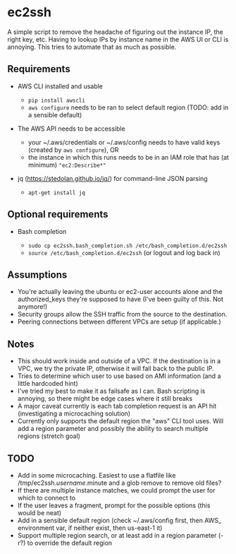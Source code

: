 # ec2ssh

A simple script to remove the headache of figuring out the instance IP, the right key, etc. Having to lookup IPs by instance name in the AWS UI or CLI is annoying. This tries to automate that as much as possible.

## Requirements

* AWS CLI installed and usable

    * `pip install awscli`
    * `aws configure` needs to be ran to select default region (TODO: add in a sensible default)

* The AWS API needs to be accessible

    * your ~/.aws/credentials or ~/.aws/config needs to have valid keys (created by `aws configure`), OR
    * the instance in which this runs needs to be in an IAM role that has (at minimum) `"ec2:Describe*"`

* jq (https://stedolan.github.io/jq/) for command-line JSON parsing

    * `apt-get install jq`

## Optional requirements

* Bash completion

     * `sudo cp ec2ssh.bash_completion.sh /etc/bash_completion.d/ec2ssh`
     * `source /etc/bash_completion.d/ec2ssh` (or logout and log back in)

## Assumptions

* You're actually leaving the ubuntu or ec2-user accounts alone and the authorized_keys they're supposed to have (I've been guilty of this. Not anymore!)
* Security groups allow the SSH traffic from the source to the destination.
* Peering connections between different VPCs are setup (if applicable.)

## Notes

* This should work inside and outside of a VPC. If the destination is in a VPC, we try the private IP, otherwise it will fall back to the public IP.
* Tries to determine which user to use based on AMI information (and a little hardcoded hint)
* I've tried my best to make it as failsafe as I can. Bash scripting is annoying, so there might be edge cases where it still breaks
* A major caveat currently is each tab completion request is an API hit (investigating a microcaching solution)
* Currently only supports the default region the "aws" CLI tool uses. Will add a region parameter and possibly the ability to search multiple regions (stretch goal)

## TODO

* Add in some microcaching. Easiest to use a flatfile like /tmp/ec2ssh.$username.$minute and a glob remove to remove old files?
* If there are multiple instance matches, we could prompt the user for which to connect to
* If the user leaves a fragment, prompt for the possible options (this would be neat)
* Add in a sensible default region (check ~/.aws/config first, then AWS_ environment var, if neither exist, then us-east-1 it)
* Support multiple region search, or at least add in a region parameter (-r?) to override the default region
